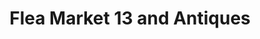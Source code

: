 ---
title: "Flea Market 13 and Antiques"
url: /pokomoke-city/flea-market-13-and-antiques/
shop: Antiquitäten
---